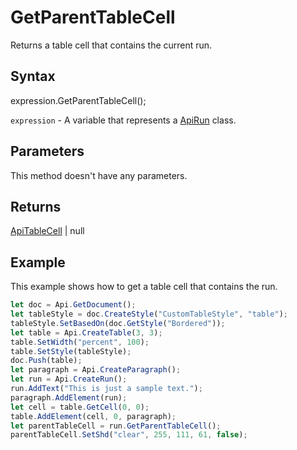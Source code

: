 # GetParentTableCell

Returns a table cell that contains the current run.

## Syntax

expression.GetParentTableCell();

`expression` - A variable that represents a [ApiRun](../ApiRun.md) class.

## Parameters

This method doesn't have any parameters.

## Returns

[ApiTableCell](../../ApiTableCell/ApiTableCell.md) | null

## Example

This example shows how to get a table cell that contains the run.

```javascript
let doc = Api.GetDocument();
let tableStyle = doc.CreateStyle("CustomTableStyle", "table");
tableStyle.SetBasedOn(doc.GetStyle("Bordered"));
let table = Api.CreateTable(3, 3);
table.SetWidth("percent", 100);
table.SetStyle(tableStyle);
doc.Push(table);
let paragraph = Api.CreateParagraph();
let run = Api.CreateRun();
run.AddText("This is just a sample text.");
paragraph.AddElement(run);
let cell = table.GetCell(0, 0);
table.AddElement(cell, 0, paragraph);
let parentTableCell = run.GetParentTableCell();
parentTableCell.SetShd("clear", 255, 111, 61, false);
```
